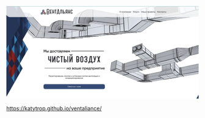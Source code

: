 
<p>
    <img src="https://github.com/Katytrop/vent/blob/dev/src/img/meta.jpg" width="726">
</p>


https://katytrop.github.io/ventaliance/
